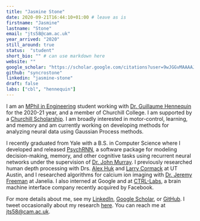 ```yaml
---
title: "Jasmine Stone"
date: 2020-09-21T16:44:10+01:00 # leave as is
firstname: "Jasmine"
lastname: "Stone"
email: "jts58@cam.ac.uk"
year_arrived: "2020"
still_around: true
status:  "student"
short_bio: "" # can use markdown here
website: ""
google_scholar: "https://scholar.google.com/citations?user=9wJGGvMAAAAJ&hl=en"
github: "syncrostone"
linkedin: "jasmine-stone"
draft: false
labs: ["cbl", "hennequin"]
---
```


I am an [MPhil in Engineering](https://www.postgraduate.study.cam.ac.uk/courses/directory/egegmpmeg) student working with [Dr. Guillaume Hennequin](https://ghennequin.github.io/people/hennequin/) for the 2020-21 year, and a member of Churchill College. I am supported by a [Churchill Scholarship](https://www.churchillscholarship.org/). I am broadly interested in motor-control, learning, and memory and am currently working on developing methods for analyzing neural data using Gaussian Process methods.

I recently graduated from Yale with a B.S. in Computer Science where I developed and released [PsychRNN](https://psychrnn.readthedocs.io/), a software package for modeling decision-making, memory, and other cognitive tasks using recurrent neural networks under the supervision of [Dr. John Murray](https://medicine.yale.edu/lab/murray/pi/). I previously researched human depth processing with Drs. [Alex Huk](http://motion.cps.utexas.edu/people/alex-huk/) and [Larry Cormack](https://liberalarts.utexas.edu/psychology/faculty/lkc3) at UT Austin, and  I researched algorithms for calcium ion imaging with [Dr. Jeremy Freeman](https://www.janelia.org/freeman-lab) at Janelia. I also interned at Google and at [CTRL-Labs](https://www.ctrl-labs.com/), a brain machine interface company recently acquired by Facebook.

For more details about me, see my [LinkedIn](https://www.linkedin.com/in/jasmine-stone/), [Google Scholar](https://scholar.google.com/citations?user=9wJGGvMAAAAJ&hl=en), or [GitHub](https://github.com/syncrostone). I tweet occasionally about my research [here](https://twitter.com/syncrostone). You can reach me at [jts58@cam.ac.uk](mailto:jts58@cam.ac.uk).
